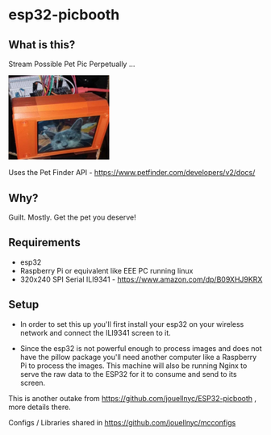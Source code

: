 # esp32-picbooth

## What is this?

Stream Possible Pet Pic Perpetually ...

<img src="images/pfinder.jpg"  width="200"/>

Uses the Pet Finder API - https://www.petfinder.com/developers/v2/docs/ 

## Why?
Guilt. Mostly. Get the pet you deserve!

## Requirements
- esp32
- Raspberry Pi or equivalent like EEE PC running linux
- 320x240 SPI Serial ILI9341 - https://www.amazon.com/dp/B09XHJ9KRX

## Setup
- In order to set this up you'll first install your esp32 on your wireless network and connect the ILI9341 screen to it.

- Since the esp32 is not powerful enough to process images and does not have the pillow package you'll need another computer like a Raspberry Pi to process the images. This machine will also be running Nginx to serve the raw data to the ESP32 for it to consume and send to its screen.


This is another outake from https://github.com/jouellnyc/ESP32-picbooth , more details there.

Configs / Libraries shared in https://github.com/jouellnyc/mcconfigs 
